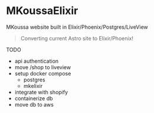 # MKoussaElixir
MKoussa website built in Elixir/Phoenix/Postgres/LiveView

>Converting current Astro site to Elixir/Phoenix!

TODO

- api authentication
- move /shop to liveview
- setup docker compose
    - postgres
    - mkelixir
- integrate with shopify
- containerize db
- move db to aws

